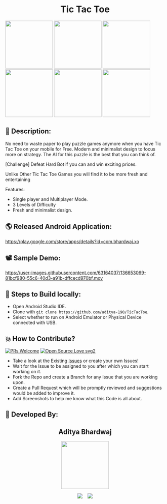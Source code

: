 <h1 align="center">Tic Tac Toe</h1>

<p float="left">
  <img src="https://user-images.githubusercontent.com/63164037/136653083-d0bb3538-0a8f-4b96-a679-8084a77b5fd8.png" width="150"/>
  <img src="https://user-images.githubusercontent.com/63164037/136653085-6899bc0a-0780-4415-9b26-1495a9976a6d.png" width="150"/>
  <img src="https://user-images.githubusercontent.com/63164037/136653090-39e2b1d6-4417-443b-8bcc-b9bbe447d62b.png" width="150"/>
  <img src="https://user-images.githubusercontent.com/63164037/136653064-be694c57-0162-4cea-8471-86fbc0e16101.png" width="150"/>
  <img src="https://user-images.githubusercontent.com/63164037/136653067-929e496e-3fcf-4240-b7b8-3b1e226c3332.png" width="150"/>
  <img src="https://user-images.githubusercontent.com/63164037/136653088-914549e8-3841-412f-95ff-25c1319e2aa6.png" width="150"/>
</p>


## 📜 Description:
No need to waste paper to play puzzle games anymore when you have Tic Tac Toe on your mobile for Free. Modern and minimalist design to focus more on strategy.
The AI for this puzzle is the best that you can think of.

[Challenge] Defeat Hard Bot if you can and win exciting prices.

Unlike Other Tic Tac Toe Games you will find it to be more fresh and entertaining

Features:
- Single player and Multiplayer Mode.
- 3 Levels of Difficulty
- Fresh and minimalist design.

## 🌎 Released Android Application:
https://play.google.com/store/apps/details?id=com.bhardwaj.xo

## 📽 Sample Demo:
https://user-images.githubusercontent.com/63164037/136653069-81bcf980-55c6-40d3-a91b-dffcecd970bf.mov

## 🧪 Steps to Build locally:
- Open Android Studio IDE.
- Clone with `git clone https://github.com/aditya-190/TicTacToe`.
- Select whether to run on Android Emulator or Physical Device connected with USB.

## 💥 How to Contribute?

[![PRs Welcome](https://img.shields.io/badge/PRs-welcome-brightgreen.svg?style=flat-square)](http://makeapullrequest.com)
[![Open Source Love svg2](https://badges.frapsoft.com/os/v2/open-source.svg?v=103)](https://github.com/ellerbrock/open-source-badges/) 

- Take a look at the Existing [Issues](https://github.com/aditya-190/TicTacToe/issues) or create your own Issues!
- Wait for the Issue to be assigned to you after which you can start working on it.
- Fork the Repo and create a Branch for any Issue that you are working upon.
- Create a Pull Request which will be promptly reviewed and suggestions would be added to improve it.
- Add Screenshots to help me know what this Code is all about.

## 👦 Developed By:
<h2 align="center">Aditya Bhardwaj</h2>
<p align="center">
  <a href="https://github.com/aditya-190"><img src="https://avatars.githubusercontent.com/u/63164037?v=4" width=150px height=150px /></a> 
    
<p align="center">
  <a target="_blank"href="https://www.linkedin.com/in/adi-bhardwaj/"><img src="https://img.shields.io/badge/linkedin-%230077B5.svg?&style=for-the-badge&logo=linkedin&logoColor=white" /></a>&nbsp;&nbsp;&nbsp;
  <a href="mailto:aadi.bbhardwaj@gmail.com?subject=Hello%20Aditya,%20From%20Github"><img src="https://img.shields.io/badge/gmail-%23D14836.svg?&style=for-the-badge&logo=gmail&logoColor=white" /></a>
